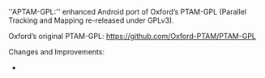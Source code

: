 ''APTAM-GPL:'' enhanced Android port of Oxford’s PTAM-GPL (Parallel Tracking and Mapping re-released under GPLv3).

Oxford’s original PTAM-GPL: https://github.com/Oxford-PTAM/PTAM-GPL

Changes and Improvements:

- 
